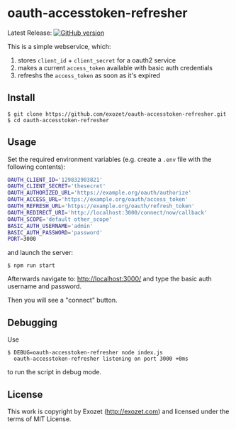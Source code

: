 # oauth-accesstoken-refresher

Latest Release: [![GitHub version](https://badge.fury.io/gh/exozet%2Foauth-accesstoken-refresher.png)](https://github.com/exozet/oauth-accesstoken-refresher/releases)

This is a simple webservice, which:

1. stores `client_id` + `client_secret` for a oauth2 service
2. makes a current `access_token` available with basic auth credentials
3. refreshs the `access_token` as soon as it's expired

## Install

``` console
$ git clone https://github.com/exozet/oauth-accesstoken-refresher.git
$ cd oauth-accesstoken-refresher
```

## Usage

Set the required environment variables (e.g. create a `.env` file with the following contents):
 
``` bash
OAUTH_CLIENT_ID='129832903821'
OAUTH_CLIENT_SECRET='thesecret'
OAUTH_AUTHORIZED_URL='https://example.org/oauth/authorize'
OAUTH_ACCESS_URL='https://example.org/oauth/access_token'
OAUTH_REFRESH_URL='https://example.org/oauth/refresh_token'
OAUTH_REDIRECT_URI='http://localhost:3000/connect/now/callback'
OAUTH_SCOPE='default other_scope'
BASIC_AUTH_USERNAME='admin'
BASIC_AUTH_PASSWORD='password'
PORT=3000
```

and launch the server:

``` console
$ npm run start
```

Afterwards navigate to: <http://localhost:3000/> and type the basic auth username and password.

Then you will see a "connect" button.

## Debugging

Use

``` console
$ DEBUG=oauth-accesstoken-refresher node index.js
  oauth-accesstoken-refresher listening on port 3000 +0ms
```

to run the script in debug mode.

## License

This work is copyright by Exozet (<http://exozet.com>) and licensed under the terms of MIT License.

